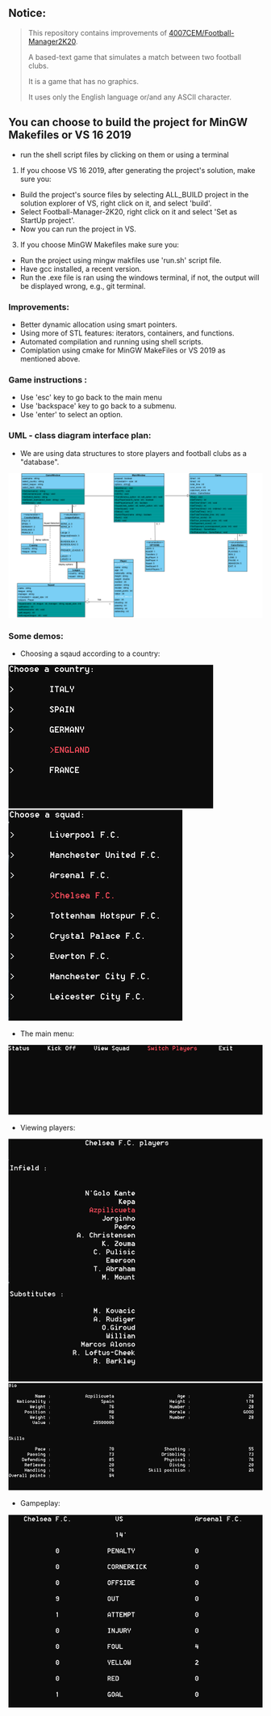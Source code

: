 
## Notice:
> This repository contains improvements of [4007CEM/Football-Manager2K20](https://github.com/4007CEM/Football-Manager-2K20).
>
> A based-text game that simulates a match between two football clubs.
> 
> It is a game that has no graphics. 
> 
> It uses only the English language or/and any ASCII character.

## You can choose to build the project for MinGW Makefiles or VS 16 2019

- run the shell script files by clicking on them or using a terminal
1. If you choose VS 16 2019, after generating the project's solution, make sure you:
* Build the project's source files by selecting ALL_BUILD project in the solution explorer of VS, right click on it, and select 'build'.
* Select Football-Manager-2K20, right click on it and select 'Set as StartUp project'.
* Now you can run the project in VS.

3. If you choose MinGW Makefiles make sure you:
* Run the project using mingw makfiles use 'run.sh' script file.
* Have gcc installed, a recent version.
* Run the .exe file is ran using the windows terminal, if not, the output will be displayed wrong, e.g., git terminal.

### Improvements:
* Better dynamic allocation using smart pointers.
* Using more of STL features: iterators, containers, and functions.
* Automated compilation and running using shell scripts.
* Comiplation using cmake for MinGW MakeFiles or VS 2019 as mentioned above.

### Game instructions :

* Use 'esc' key to go back to the main menu
* Use 'backspace' key to go back to a submenu.
* Use 'enter' to select an option.

### UML - class diagram interface plan:

* We are using data structures to store players and football clubs as a "database".

![](/images/interface_plan.PNG)

### Some demos:
* Choosing a sqaud according to a country:

![](/images/na.PNG) 
![](/images/squads.PNG)

* The main menu:

![](/images/menu.PNG)

* Viewing players:

![](/images/Capture.PNG)
![](/images/pl.PNG)

* Gampeplay:

![](/images/gameplay.PNG)
